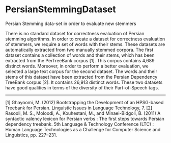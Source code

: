 # PersianStemmingDataset
Persian Stemming data-set in order to evaluate new stemmers

There is no standard dataset for correctness evaluation of Persian stemming algorithms. In order to create a dataset for correctness evaluation of stemmers, we require a set of words with their stems. These datasets are automatically extracted from two manually stemmed corpora. The first dataset contains a collection of words and their stems, which has been extracted from the PerTreeBank corpus [1]. This corpus contains 4,689 distinct words. Moreover, in order to perform a better evaluation, we selected a large text corpus for the second dataset. The words and their stems of this dataset have been extracted from the Persian Dependency TreeBank corpus [2]. It contains 26,913 distinct words. These two datasets have good qualities in terms of the diversity of their Part-of-Speech tags.

---
[1] Ghayoomi, M. (2012) Bootstrapping the Development of an HPSG-based Treebank for Persian. Linguistic Issues in Language Technology, 7.
[2] Rasooli, M. S., Moloodi, A., Kouhestani, M., and Minaei-Bidgoli, B. (2011) A syntactic valency lexicon for Persian verbs : The first steps towards Persian dependency treebank. 5th Language & Technology Conference (LTC) : Human Language Technologies as a Challenge for Computer Science and Linguistics, pp. 227–231.
